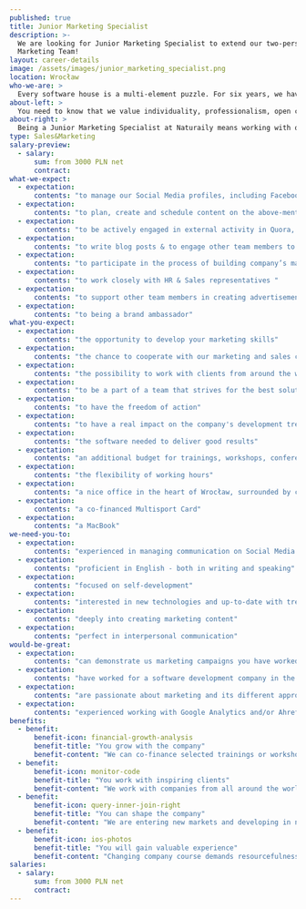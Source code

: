 ```yaml
---
published: true
title: Junior Marketing Specialist
description: >-
  We are looking for Junior Marketing Specialist to extend our two-person
  Marketing Team!
layout: career-details
image: /assets/images/junior_marketing_specialist.png
location: Wrocław
who-we-are: >
  Every software house is a multi-element puzzle. For six years, we have been successfully constructing a team of people with complementary characters and skills, which has resulted in a truly beautiful picture. Only one piece is missing. We believe it is you, Naturaily.
about-left: >
  You need to know that we value individuality, professionalism, open communication and honesty. We strive to provide our clients with the best, stable, reliable and beautiful digital products.
about-right: >
  Being a Junior Marketing Specialist at Naturaily means working with our CEO and being a part of 2-people marketing team! Currently, we are entering new markets so there are a lot of challenges to be faced. Are you ready to help us succeed?  We are waiting for you!
type: Sales&Marketing
salary-preview:
  - salary:
      sum: from 3000 PLN net
      contract:
what-we-expect:
  - expectation:
      contents: "to manage our Social Media profiles, including Facebook, LinkedIn, Twitter & Instagram"
  - expectation:
      contents: "to plan, create and schedule content on the above-mentioned channels, using different forms (videos, pictures, text)"
  - expectation:
      contents: "to be actively engaged in external activity in Quora, Reddit, Product Hunt "
  - expectation:
      contents: "to write blog posts & to engage other team members to actively contribute to company’s blog"
  - expectation:
      contents: "to participate in the process of building company’s marketing strategy"
  - expectation:
      contents: "to work closely with HR & Sales representatives "
  - expectation:
      contents: "to support other team members in creating advertisements, sales presentations & other graphic materials"
  - expectation:
      contents: "to being a brand ambassador"
what-you-expect:
  - expectation:
      contents: "the opportunity to develop your marketing skills"
  - expectation:
      contents: "the chance to cooperate with our marketing and sales consultants, Casbeg, on a daily basis"
  - expectation:
      contents: "the possibility to work with clients from around the world representing, among other industries and domains: energy, construction, IoT, embedded software development, cloud adoption"
  - expectation:
      contents: "to be a part of a team that strives for the best solutions for each client and the respective project itself"
  - expectation:
      contents: "to have the freedom of action"
  - expectation:
      contents: "to have a real impact on the company's development trends"
  - expectation:
      contents: "the software needed to deliver good results"
  - expectation:
      contents: "an additional budget for trainings, workshops, conferences, etc."
  - expectation:
      contents: "the flexibility of working hours"
  - expectation:
      contents: "a nice office in the heart of Wrocław, surrounded by cafés, restaurants, art galleries, etc."
  - expectation:
      contents: "a co-financed Multisport Card"
  - expectation:
      contents: "a MacBook"
we-need-you-to:
  - expectation:
      contents: "experienced in managing communication on Social Media channels"
  - expectation:
      contents: "proficient in English - both in writing and speaking"
  - expectation:
      contents: "focused on self-development"
  - expectation:
      contents: "interested in new technologies and up-to-date with trends"
  - expectation:
      contents: "deeply into creating marketing content"
  - expectation:
      contents: "perfect in interpersonal communication"
would-be-great:
  - expectation:
      contents: "can demonstrate us marketing campaigns you have worked in"
  - expectation:
      contents: "have worked for a software development company in the past"
  - expectation:
      contents: "are passionate about marketing and its different approaches"
  - expectation:
      contents: "experienced working with Google Analytics and/or Ahrefs"
benefits:
  - benefit:
      benefit-icon: financial-growth-analysis
      benefit-title: "You grow with the company"
      benefit-content: "We can co-finance selected trainings or workshops, pay for conferences, or maybe together we will organize our own event?"
  - benefit:
      benefit-icon: monitor-code
      benefit-title: "You work with inspiring clients"
      benefit-content: "We work with companies from all around the world, including innovative Scandinavia and mature Western Europe."
  - benefit:
      benefit-icon: query-inner-join-right
      benefit-title: "You can shape the company"
      benefit-content: "We are entering new markets and developing in new, modern directions, like IoT software development."
  - benefit:
      benefit-icon: ios-photos
      benefit-title: "You will gain valuable experience"
      benefit-content: "Changing company course demands resourcefulness, courage and persistence. Being part of it will enable you to grow, both as a professional and as a person."
salaries:
  - salary:
      sum: from 3000 PLN net
      contract:
---
```

